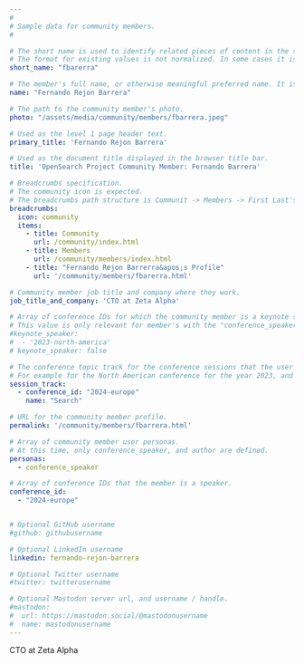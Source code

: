```yaml
---
#
# Sample data for community members.
#

# The short name is used to identify related pieces of content in the site. For example it is used in the "authors" array of blog posts, and it is used in the "presenters" array for OpenSearch Conference sessions to identify who is speaking.
# The format for existing values is not normalized. In some cases it is "first-initial-of-first-name" + "last-name", or matching a GitHub username, or something all together random. What is important is that it is unique within the system.
short_name: "fbarerra"

# The member's full name, or otherwise meaningful preferred name. It is used in the templates for presenting content authors as well as the name of conference speakers.
name: "Fernando Rejon Barrera"

# The path to the community member's photo.
photo: "/assets/media/community/members/fbarrera.jpeg"

# Used as the level 1 page header text.
primary_title: 'Fernando Rejon Barrera'

# Used as the document title displayed in the browser title bar.
title: 'OpenSearch Project Community Member: Fernando Barrera'

# Breadcrumbs specification.
# The community icon is expected.
# The breadcrumbs path structure is Communit -> Members -> First Last's Profile.
breadcrumbs:
  icon: community
  items:
    - title: Community
      url: /community/index.html
    - title: Members
      url: /community/members/index.html
    - title: "Fernando Rejon Barrerra&apos;s Profile"
      url: '/community/members/fbarerra.html'

# Community member job title and company where they work.
job_title_and_company: 'CTO at Zeta Alpha'

# Array of conference IDs for which the community member is a keynote speaker, if any, or boolean false otherwise.
# This value is only relevant for member's with the "conference_speaker" user persona.
#keynote_speaker:
#  - '2023-north-america'
# keynote_speaker: false

# The conference topic track for the conference sessions that the user is a speaker. These are shaped as an array of value pairs mapping conference ID and name. 
# For example for the North American conference for the year 2023, and the "Community" track:
session_track: 
  - conference_id: "2024-europe"
    name: "Search"

# URL for the community member profile.
permalink: '/community/members/fbarrera.html'

# Array of community member user personas.
# At this time, only conference_speaker, and author are defined.
personas:
  - conference_speaker

# Array of conference IDs that the member is a speaker.
conference_id:
  - "2024-europe"


# Optional GitHub username
#github: githubusername

# Optional LinkedIn username
linkedin: fernando-rejon-barrera

# Optional Twitter username
#twitter: twitterusername

# Optional Mastodon server url, and username / handle.
#mastodon:
#  url: https://mastodon.social/@mastodonusername
#  name: mastodonusername
---
```

CTO at Zeta Alpha